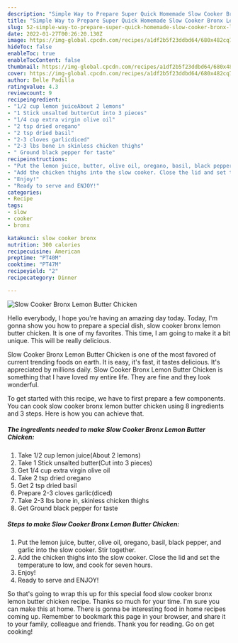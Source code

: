 ```yaml
---
description: "Simple Way to Prepare Super Quick Homemade Slow Cooker Bronx Lemon Butter Chicken"
title: "Simple Way to Prepare Super Quick Homemade Slow Cooker Bronx Lemon Butter Chicken"
slug: 52-simple-way-to-prepare-super-quick-homemade-slow-cooker-bronx-lemon-butter-chicken
date: 2022-01-27T00:26:20.130Z
image: https://img-global.cpcdn.com/recipes/a1df2b5f23ddbd64/680x482cq70/slow-cooker-bronx-lemon-butter-chicken-recipe-main-photo.jpg
hideToc: false
enableToc: true
enableTocContent: false
thumbnail: https://img-global.cpcdn.com/recipes/a1df2b5f23ddbd64/680x482cq70/slow-cooker-bronx-lemon-butter-chicken-recipe-main-photo.jpg
cover: https://img-global.cpcdn.com/recipes/a1df2b5f23ddbd64/680x482cq70/slow-cooker-bronx-lemon-butter-chicken-recipe-main-photo.jpg
author: Belle Padilla
ratingvalue: 4.3
reviewcount: 9
recipeingredient:
- "1/2 cup lemon juiceAbout 2 lemons"
- "1 Stick unsalted butterCut into 3 pieces"
- "1/4 cup extra virgin olive oil"
- "2 tsp dried oregano"
- "2 tsp dried basil"
- "2-3 cloves garlicdiced"
- "2-3 lbs bone in skinless chicken thighs"
- " Ground black pepper for taste"
recipeinstructions:
- "Put the lemon juice, butter, olive oil, oregano, basil, black pepper, and garlic into the slow cooker. Stir together."
- "Add the chicken thighs into the slow cooker. Close the lid and set the temperature to low, and cook for seven hours."
- "Enjoy!"
- "Ready to serve and ENJOY!"
categories:
- Recipe
tags:
- slow
- cooker
- bronx

katakunci: slow cooker bronx 
nutrition: 300 calories
recipecuisine: American
preptime: "PT40M"
cooktime: "PT47M"
recipeyield: "2"
recipecategory: Dinner

---
```



![Slow Cooker Bronx Lemon Butter Chicken](https://img-global.cpcdn.com/recipes/a1df2b5f23ddbd64/680x482cq70/slow-cooker-bronx-lemon-butter-chicken-recipe-main-photo.jpg)

Hello everybody, I hope you're having an amazing day today. Today, I'm gonna show you how to prepare a special dish, slow cooker bronx lemon butter chicken. It is one of my favorites. This time, I am going to make it a bit unique. This will be really delicious.

Slow Cooker Bronx Lemon Butter Chicken is one of the most favored of current trending foods on earth. It is easy, it's fast, it tastes delicious. It's appreciated by millions daily. Slow Cooker Bronx Lemon Butter Chicken is something that I have loved my entire life. They are fine and they look wonderful.




To get started with this recipe, we have to first prepare a few components. You can cook slow cooker bronx lemon butter chicken using 8 ingredients and 3 steps. Here is how you can achieve that.

<!--inarticleads1-->

##### The ingredients needed to make Slow Cooker Bronx Lemon Butter Chicken:

1. Take 1/2 cup lemon juice(About 2 lemons)
1. Take 1 Stick unsalted butter(Cut into 3 pieces)
1. Get 1/4 cup extra virgin olive oil
1. Take 2 tsp dried oregano
1. Get 2 tsp dried basil
1. Prepare 2-3 cloves garlic(diced)
1. Take 2-3 lbs bone in, skinless chicken thighs
1. Get  Ground black pepper for taste




<!--inarticleads2-->

##### Steps to make Slow Cooker Bronx Lemon Butter Chicken:

1. Put the lemon juice, butter, olive oil, oregano, basil, black pepper, and garlic into the slow cooker. Stir together.
1. Add the chicken thighs into the slow cooker. Close the lid and set the temperature to low, and cook for seven hours.
1. Enjoy!
1. Ready to serve and ENJOY!



So that's going to wrap this up for this special food slow cooker bronx lemon butter chicken recipe. Thanks so much for your time. I'm sure you can make this at home. There is gonna be interesting food in home recipes coming up. Remember to bookmark this page in your browser, and share it to your family, colleague and friends. Thank you for reading. Go on get cooking!
